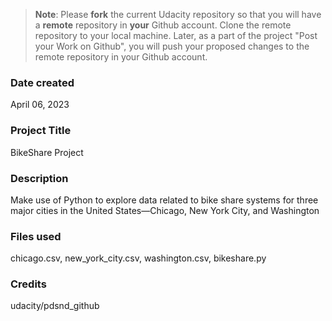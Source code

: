 > **Note**: Please **fork** the current Udacity repository so that you will have a **remote** repository in **your** Github account. Clone the remote repository to your local machine. Later, as a part of the project "Post your Work on Github", you will push your proposed changes to the remote repository in your Github account.

### Date created

April 06, 2023

### Project Title

BikeShare Project

### Description

Make use of Python to explore data related to bike share systems for three major cities in the United States—Chicago, New York City, and Washington

### Files used

chicago.csv, new_york_city.csv, washington.csv, bikeshare.py

### Credits

udacity/pdsnd_github
